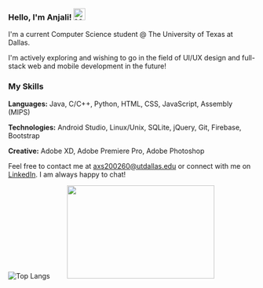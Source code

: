 ### Hello, I'm Anjali! <a href="https://emoji.gg/emoji/7745-moon"><img src="https://cdn3.emoji.gg/emojis/7745-moon.gif" width="24px" height="24px" alt="Moon"></a>

I'm a current Computer Science student @ The University of Texas at Dallas.

I'm actively exploring and wishing to go in the field of UI/UX design and full-stack web and mobile development in the future!

### My Skills 

**Languages:** Java, C/C++, Python, HTML, CSS, JavaScript, Assembly (MIPS)

**Technologies:** Android Studio, Linux/Unix, SQLite, jQuery, Git, Firebase, Bootstrap

**Creative:** Adobe XD, Adobe Premiere Pro, Adobe Photoshop

Feel free to contact me at axs200260@utdallas.edu or connect with me on [LinkedIn](https://www.linkedin.com/in/anjali-singh-6514b520b/). I am always happy to chat!

![Top Langs](https://github-readme-stats.vercel.app/api/top-langs/?username=anjalis-ingh&layout=compact&langs_count=8)
&nbsp; &nbsp; &nbsp; &nbsp;
<img src="https://media.tenor.com/DFFbdN1-tyYAAAAC/red-panda-hug.gif" width="300" height="190" />
